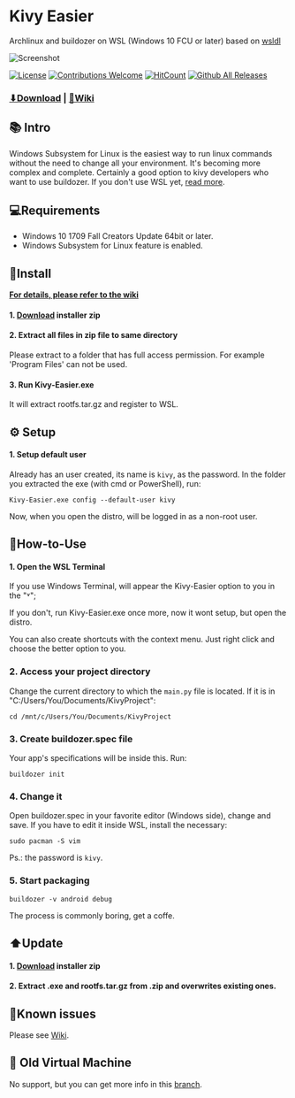 # Kivy Easier
Archlinux and buildozer on WSL (Windows 10 FCU or later)
based on [wsldl](https://github.com/yuk7/wsldl)

![Screenshot](https://raw.githubusercontent.com/wiki/yuk7/wsldl/img/Arch_Alpine_Ubuntu.png)

[![License](https://img.shields.io/github/license/ntaraujo/kivy-easier.svg?style=flat-square)](https://github.com/ntaraujo/kivy-easier/blob/master/LICENSE)
[![Contributions Welcome](https://img.shields.io/badge/contributions-welcome-brightgreen.svg?style=flat)](https://github.com/ntaraujo/kivy-easier/issues)
[![HitCount](http://hits.dwyl.com/ntaraujo/kivy-easier.svg)](http://hits.dwyl.com/ntaraujo/kivy-easier)
[![Github All Releases](https://img.shields.io/github/downloads/ntaraujo/kivy-easier/total.svg?style=flat-square)](https://github.com/ntaraujo/kivy-easier/releases/latest)

### [⬇Download](https://github.com/ntaraujo/kivy-easier/releases/latest) | [📓Wiki](https://github.com/ntaraujo/kivy-easier/wiki)

## 📚 Intro

Windows Subsystem for Linux is the easiest way to run linux commands without the need to change all your environment. It's becoming more complex and complete. Certainly a good option to kivy developers who want to use buildozer.
If you don't use WSL yet, [read more](https://docs.microsoft.com/en-us/windows/wsl/install-win10).

## 💻Requirements

* Windows 10 1709 Fall Creators Update 64bit or later.
* Windows Subsystem for Linux feature is enabled.

## 💾Install

**[For details, please refer to the wiki](https://github.com/ntaraujo/kivy-easier/wiki/How-to-Setup)**

#### 1. [Download](https://github.com/ntaraujo/kivy-easier/releases/latest) installer zip

#### 2. Extract all files in zip file to same directory
Please extract to a folder that has full access permission.
For example 'Program Files' can not be used.

#### 3. Run Kivy-Easier.exe
It will extract rootfs.tar.gz and register to WSL.

## ⚙️ Setup

#### 1. Setup default user
Already has an user created, its name is `kivy`, as the password.
In the folder you extracted the exe (with cmd or PowerShell), run:
```
Kivy-Easier.exe config --default-user kivy
```
Now, when you open the distro, will be logged in as a non-root user.

## 📝How-to-Use

#### 1. Open the WSL Terminal
If you use Windows Terminal, will appear the Kivy-Easier option to you in the "˅";

If you don't, run Kivy-Easier.exe once more, now it wont setup, but open the distro.

You can also create shortcuts with the context menu. Just right click and choose the better option to you.

### 2. Access your project directory
Change the current directory to which the `main.py` file is located. If it is in "C:/Users/You/Documents/KivyProject":
```
cd /mnt/c/Users/You/Documents/KivyProject
```

### 3. Create buildozer.spec file
Your app's specifications will be inside this. Run:
```
buildozer init
```

### 4. Change it
Open buildozer.spec in your favorite editor (Windows side), change and save.
If you have to edit it inside WSL, install the necessary:
```
sudo pacman -S vim
```
Ps.: the password is ```kivy```.

### 5. Start packaging
```
buildozer -v android debug
```
The process is commonly boring, get a coffe.

## ⬆️Update

#### 1. [Download](https://github.com/ntaraujo/kivy-easier/releases/latest) installer zip

#### 2. Extract .exe and rootfs.tar.gz from .zip and overwrites existing ones.

## 🚫Known issues

Please see [Wiki](https://github.com/ntaraujo/kivy-easier/wiki).

## 📁 Old Virtual Machine
No support, but you can get more info in this [branch](https://github.com/ntaraujo/kivy-easier/tree/old-vm).
